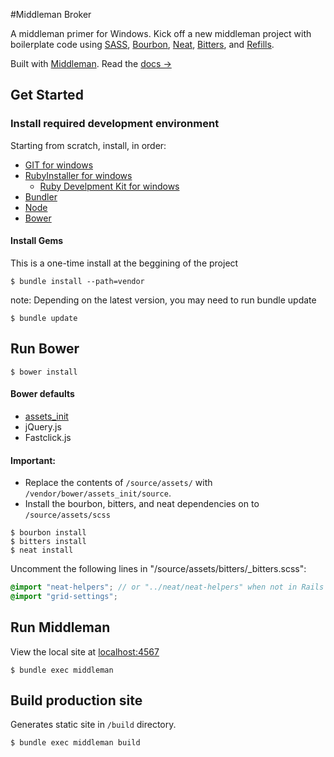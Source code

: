#Middleman Broker

A middleman primer for Windows. Kick off a new middleman project with boilerplate code using [SASS](http://sass-lang.com/), [Bourbon](http://bourbon.io/), [Neat](http://neat.bourbon.io/), [Bitters](http://bitters.bourbon.io/), and [Refills](http://refills.bourbon.io/).

Built with [Middleman](http://middlemanapp.com). Read the [docs &rarr;](http://middlemanapp.com/basics/getting-started)

## Get Started

### Install required development environment
Starting from scratch, install, in order:

- [GIT for windows](http://git-scm.com/)
- [RubyInstaller for windows](http://rubyinstaller.org/)
  - [Ruby Develpment Kit for windows](https://github.com/oneclick/rubyinstaller/wiki/Development-Kit)
- [Bundler](http://bundler.io)
- [Node](http://nodejs.org/)
- [Bower](http://bower.io/)

#### Install Gems

This is a one-time install at the beggining of the project

```
$ bundle install --path=vendor
```

note: Depending on the latest version, you may need to run bundle update
```
$ bundle update
```

## Run Bower

```
$ bower install
```
#### Bower defaults

- [assets_init](https://github.com/kgcreative/assets_init)
- jQuery.js
- Fastclick.js

#### Important:
- Replace the contents of `/source/assets/` with `/vendor/bower/assets_init/source`.
- Install the bourbon, bitters, and neat dependencies on to `/source/assets/scss`
```
$ bourbon install
$ bitters install
$ neat install
```

Uncomment the following lines in "/source/assets/bitters/_bitters.scss":

```scss
@import "neat-helpers"; // or "../neat/neat-helpers" when not in Rails
@import "grid-settings";
``````

## Run Middleman

View the local site at [localhost:4567](http://localhost:4567)

```
$ bundle exec middleman
```

## Build production site

Generates static site in `/build` directory.

```
$ bundle exec middleman build
```